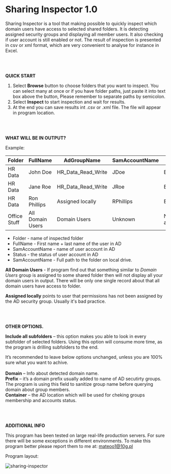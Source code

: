 # Sharing Inspector 1.0

Sharing Inspector is a tool that making possible to quickly inspect which domain users have access to selected shared folders. It is detecting assigned security groups and displaying all member users. It also checking if user account is still enabled or not. The result of inspection is presented in csv or xml format, which are very convenient to analyse for instance in Excel.

<br /><br />

**QUICK START**


1) Select **Browse** button to choose folders that you want to inspect. You can select many at once or if you have folder paths, just paste it into text box above the button, Please remember to separate paths by semicolon.
2) Select **Inspect** to start inspection and wait for results.
3) At the end you can save results int .csv or .xml file. The file will appear in program location.

<br /><br />

**WHAT WILL BE IN OUTPUT?**


Example:

|Folder|FullName|AdGroupName|SamAccountName|Status|Fullpath
| ------------- | ------------- | ------------- |------------- |------------- |------------- |
HR Data|John Doe|HR_Data_Read_Write|JDoe|Enabled|D:\Share\HR Data
HR Data|Jane Roe|HR_Data_Read_Write|JRoe|Enabled|D:\Share\HR Data
HR Data|Ron Phillips|Assigned locally|RPhillips|Enabled|D:\Share\HR Data
Office Stuff|All Domain Users|Domain Users|Unknown|Not available|D:\Share\Office Stuff

* Folder - name of inspected folder
* FullName - First name + last name of the user in AD
* SamAccountName - name of user account in AD
* Status - the status of user account in AD
* SamAccountName - Full path to the folder on local drive.

**All Domain Users** - If program find out that something similar to *Domain Users* group is assigned to some shared folder then will not display all your domain users in output. There will be only one single record about that all domain users have access to folder.

**Assigned locally** points to user that permissions has not been assigned by the AD security group. Usually it's bad practice.

<br /><br />

**OTHER OPTIONS.**


**Include all subfolders** – this option makes you able to look in every subfolder of selected folders. Using this option will consume more time, as the program is drilling subfolders to the end. <br />

It’s recommended to leave below options unchanged, unless you are 100% sure what you want to achive.<br /><br />
**Domain** – Info about detected domain name.<br />
**Prefix** – it’s a domain prefix usually added to name of AD secutirty groups. The program is using this field to sanitize group name before querying domain about group members.<br />
**Container** – the AD location which will be used for cheking groups membership and accounts status.<br />

<br /><br />

**ADDITIONAL INFO**


This program has been tested on large real-life production servers. 
For sure there will be some exceptions in different environments. 
To make this program better please report them to me at: mateoo1@10g.pl


Program layout:  

![sharing-inspector](https://user-images.githubusercontent.com/32539815/132106021-e43863ce-8621-4d28-8672-aa4ee6ef3b7f.jpg)
